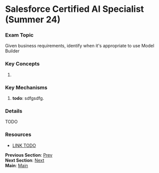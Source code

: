 # Salesforce Certified AI Specialist (Summer 24)

### Exam Topic
Given business requirements, identify when it's appropriate to use Model Builder

### Key Concepts
1. []()

### Key Mechanisms
1. **todo**: sdfgsdfg.

### Details

TODO

### Resources
- [LINK TODO](URL)

**Previous Section**: [Prev](./4.4.md)<br />
**Next Section**: [Next](./5.2.md)<br />
**Main**: [Main](../README.md)